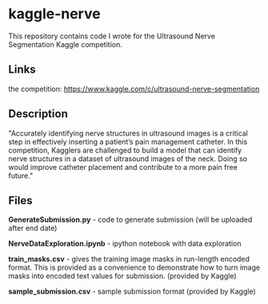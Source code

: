 # kaggle-nerve

This repository contains code I wrote for the Ultrasound Nerve Segmentation Kaggle competition.

## Links

the competition: https://www.kaggle.com/c/ultrasound-nerve-segmentation


## Description

"Accurately identifying nerve structures in ultrasound images is a critical step in effectively inserting a patient’s pain management catheter. In this competition, Kagglers are challenged to build a model that can identify nerve structures in a dataset of ultrasound images of the neck. Doing so would improve catheter placement and contribute to a more pain free future."

## Files

**GenerateSubmission.py** - code to generate submission (will be uploaded after end date)

**NerveDataExploration.ipynb** - ipython notebook with data exploration

**train_masks.csv** - gives the training image masks in run-length encoded format. This is provided as a convenience to demonstrate how to turn image masks into encoded text values for submission. (provided by Kaggle)

**sample_submission.csv** - sample submission format (provided by Kaggle)
